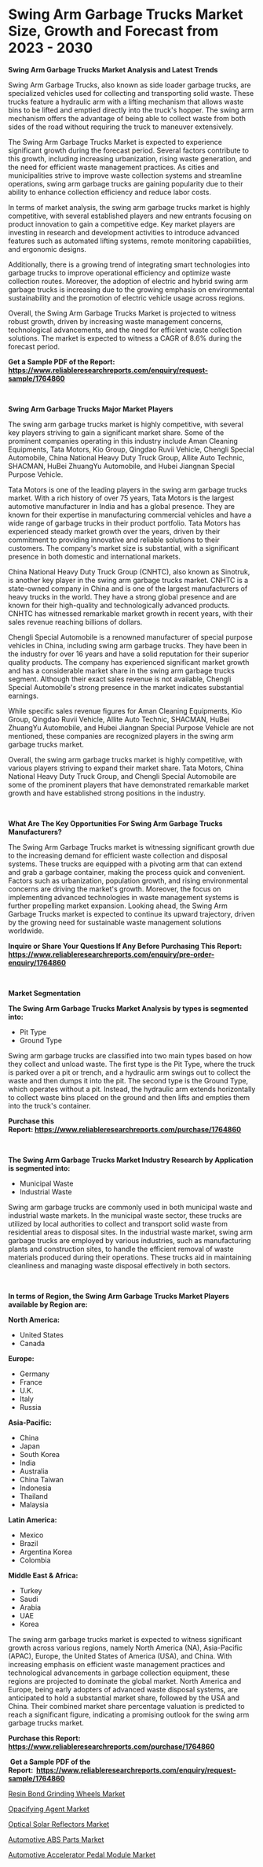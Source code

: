 <p><h1>Swing Arm Garbage Trucks Market Size, Growth and Forecast from 2023 - 2030</h1></p><p><strong>Swing Arm Garbage Trucks Market Analysis and Latest Trends</strong></p>
<p><p>Swing Arm Garbage Trucks, also known as side loader garbage trucks, are specialized vehicles used for collecting and transporting solid waste. These trucks feature a hydraulic arm with a lifting mechanism that allows waste bins to be lifted and emptied directly into the truck's hopper. The swing arm mechanism offers the advantage of being able to collect waste from both sides of the road without requiring the truck to maneuver extensively.</p><p>The Swing Arm Garbage Trucks Market is expected to experience significant growth during the forecast period. Several factors contribute to this growth, including increasing urbanization, rising waste generation, and the need for efficient waste management practices. As cities and municipalities strive to improve waste collection systems and streamline operations, swing arm garbage trucks are gaining popularity due to their ability to enhance collection efficiency and reduce labor costs.</p><p>In terms of market analysis, the swing arm garbage trucks market is highly competitive, with several established players and new entrants focusing on product innovation to gain a competitive edge. Key market players are investing in research and development activities to introduce advanced features such as automated lifting systems, remote monitoring capabilities, and ergonomic designs.</p><p>Additionally, there is a growing trend of integrating smart technologies into garbage trucks to improve operational efficiency and optimize waste collection routes. Moreover, the adoption of electric and hybrid swing arm garbage trucks is increasing due to the growing emphasis on environmental sustainability and the promotion of electric vehicle usage across regions.</p><p>Overall, the Swing Arm Garbage Trucks Market is projected to witness robust growth, driven by increasing waste management concerns, technological advancements, and the need for efficient waste collection solutions. The market is expected to witness a CAGR of 8.6% during the forecast period.</p></p>
<p><strong>Get a Sample PDF of the Report:&nbsp; <a href="https://www.reliableresearchreports.com/enquiry/request-sample/1764860">https://www.reliableresearchreports.com/enquiry/request-sample/1764860</a></strong></p>
<p>&nbsp;</p>
<p><strong>Swing Arm Garbage Trucks Major Market Players</strong></p>
<p><p>The swing arm garbage trucks market is highly competitive, with several key players striving to gain a significant market share. Some of the prominent companies operating in this industry include Aman Cleaning Equipments, Tata Motors, Kio Group, Qingdao Ruvii Vehicle, Chengli Special Automobile, China National Heavy Duty Truck Group, Allite Auto Technic, SHACMAN, HuBei ZhuangYu Automobile, and Hubei Jiangnan Special Purpose Vehicle.</p><p>Tata Motors is one of the leading players in the swing arm garbage trucks market. With a rich history of over 75 years, Tata Motors is the largest automotive manufacturer in India and has a global presence. They are known for their expertise in manufacturing commercial vehicles and have a wide range of garbage trucks in their product portfolio. Tata Motors has experienced steady market growth over the years, driven by their commitment to providing innovative and reliable solutions to their customers. The company's market size is substantial, with a significant presence in both domestic and international markets.</p><p>China National Heavy Duty Truck Group (CNHTC), also known as Sinotruk, is another key player in the swing arm garbage trucks market. CNHTC is a state-owned company in China and is one of the largest manufacturers of heavy trucks in the world. They have a strong global presence and are known for their high-quality and technologically advanced products. CNHTC has witnessed remarkable market growth in recent years, with their sales revenue reaching billions of dollars.</p><p>Chengli Special Automobile is a renowned manufacturer of special purpose vehicles in China, including swing arm garbage trucks. They have been in the industry for over 16 years and have a solid reputation for their superior quality products. The company has experienced significant market growth and has a considerable market share in the swing arm garbage trucks segment. Although their exact sales revenue is not available, Chengli Special Automobile's strong presence in the market indicates substantial earnings.</p><p>While specific sales revenue figures for Aman Cleaning Equipments, Kio Group, Qingdao Ruvii Vehicle, Allite Auto Technic, SHACMAN, HuBei ZhuangYu Automobile, and Hubei Jiangnan Special Purpose Vehicle are not mentioned, these companies are recognized players in the swing arm garbage trucks market.</p><p>Overall, the swing arm garbage trucks market is highly competitive, with various players striving to expand their market share. Tata Motors, China National Heavy Duty Truck Group, and Chengli Special Automobile are some of the prominent players that have demonstrated remarkable market growth and have established strong positions in the industry.</p></p>
<p>&nbsp;</p>
<p><strong>What Are The Key Opportunities For Swing Arm Garbage Trucks Manufacturers?</strong></p>
<p><p>The Swing Arm Garbage Trucks market is witnessing significant growth due to the increasing demand for efficient waste collection and disposal systems. These trucks are equipped with a pivoting arm that can extend and grab a garbage container, making the process quick and convenient. Factors such as urbanization, population growth, and rising environmental concerns are driving the market's growth. Moreover, the focus on implementing advanced technologies in waste management systems is further propelling market expansion. Looking ahead, the Swing Arm Garbage Trucks market is expected to continue its upward trajectory, driven by the growing need for sustainable waste management solutions worldwide.</p></p>
<p><strong>Inquire or Share Your Questions If Any Before Purchasing This Report: <a href="https://www.reliableresearchreports.com/enquiry/pre-order-enquiry/1764860">https://www.reliableresearchreports.com/enquiry/pre-order-enquiry/1764860</a></strong></p>
<p>&nbsp;</p>
<p><strong>Market Segmentation</strong></p>
<p><strong>The Swing Arm Garbage Trucks Market Analysis by types is segmented into:</strong></p>
<p><ul><li>Pit Type</li><li>Ground Type</li></ul></p>
<p><p>Swing arm garbage trucks are classified into two main types based on how they collect and unload waste. The first type is the Pit Type, where the truck is parked over a pit or trench, and a hydraulic arm swings out to collect the waste and then dumps it into the pit. The second type is the Ground Type, which operates without a pit. Instead, the hydraulic arm extends horizontally to collect waste bins placed on the ground and then lifts and empties them into the truck's container.</p></p>
<p><strong>Purchase this Report:&nbsp;<a href="https://www.reliableresearchreports.com/purchase/1764860">https://www.reliableresearchreports.com/purchase/1764860</a></strong></p>
<p>&nbsp;</p>
<p><strong>The Swing Arm Garbage Trucks Market Industry Research by Application is segmented into:</strong></p>
<p><ul><li>Municipal Waste</li><li>Industrial Waste</li></ul></p>
<p><p>Swing arm garbage trucks are commonly used in both municipal waste and industrial waste markets. In the municipal waste sector, these trucks are utilized by local authorities to collect and transport solid waste from residential areas to disposal sites. In the industrial waste market, swing arm garbage trucks are employed by various industries, such as manufacturing plants and construction sites, to handle the efficient removal of waste materials produced during their operations. These trucks aid in maintaining cleanliness and managing waste disposal effectively in both sectors.</p></p>
<p>&nbsp;</p>
<p><strong>In terms of Region, the Swing Arm Garbage Trucks Market Players available by Region are:</strong></p>
<p>
    <p> <strong> North America: </strong>
        <ul>
            <li>United States</li>
            <li>Canada</li>
        </ul>
        </p> 
    <p> <strong> Europe: </strong>
        <ul>
            <li>Germany</li>
            <li>France</li>
            <li>U.K.</li>
            <li>Italy</li>
            <li>Russia</li>
        </ul>
        </p> 
    <p> <strong> Asia-Pacific: </strong>
        <ul>
            <li>China</li>
            <li>Japan</li>
            <li>South Korea</li>
            <li>India</li>
            <li>Australia</li>
            <li>China Taiwan</li>
            <li>Indonesia</li>
            <li>Thailand</li>
            <li>Malaysia</li>
        </ul>
        </p> 
    <p> <strong> Latin America: </strong>
        <ul>
            <li>Mexico</li>
            <li>Brazil</li>
            <li>Argentina Korea</li>
            <li>Colombia</li>
        </ul>
        </p> 
    <p> <strong> Middle East & Africa: </strong>
        <ul>
            <li>Turkey</li>
            <li>Saudi</li>
            <li>Arabia</li>
            <li>UAE</li>
            <li>Korea</li>
        </ul>
    </p>
    </p>
<p><p>The swing arm garbage trucks market is expected to witness significant growth across various regions, namely North America (NA), Asia-Pacific (APAC), Europe, the United States of America (USA), and China. With increasing emphasis on efficient waste management practices and technological advancements in garbage collection equipment, these regions are projected to dominate the global market. North America and Europe, being early adopters of advanced waste disposal systems, are anticipated to hold a substantial market share, followed by the USA and China. Their combined market share percentage valuation is predicted to reach a significant figure, indicating a promising outlook for the swing arm garbage trucks market.</p></p>
<p><strong>Purchase this Report: <a href="https://www.reliableresearchreports.com/purchase/1764860">https://www.reliableresearchreports.com/purchase/1764860</a></strong></p>
<p>&nbsp;<strong>Get a Sample PDF of the Report:&nbsp;&nbsp;<a href="https://www.reliableresearchreports.com/enquiry/request-sample/1764860">https://www.reliableresearchreports.com/enquiry/request-sample/1764860</a></strong></p>
<p><strong></strong></p>
<p><p><a href="https://medium.com/@jaremington56468/resin-bond-grinding-wheels-market-trends-forecast-and-competitive-analysis-to-2030-0fda3b285672">Resin Bond Grinding Wheels Market</a></p><p><a href="https://www.linkedin.com/pulse/decoding-opacifying-agent-market-deep-dive-latest-trends-ytulf/">Opacifying Agent Market</a></p><p><a href="https://www.linkedin.com/pulse/optical-solar-reflectors-market-research-report-provides-zn5if/">Optical Solar Reflectors Market</a></p><p><a href="https://github.com/Chiragrp22/Market-Research-Report-List-1/blob/main/automotive-abs-parts-market.md">Automotive ABS Parts Market</a></p><p><a href="https://github.com/Chiragrp23/Market-Research-Report-List-1/blob/main/automotive-accelerator-pedal-module-market.md">Automotive Accelerator Pedal Module Market</a></p></p>